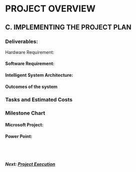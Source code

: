 # PROJECT OVERVIEW

## C. IMPLEMENTING THE PROJECT PLAN
### Deliverables:
Hardware Requirement:

#### Software Requirement:

#### Intelligent System Architecture:


#### Outcomes of the system


### Tasks and Estimated Costs

### Milestone Chart
#### Microsoft Project:

#### Power Point:

<br><br>
##### Next: [Project Execution](D-PROJECT_EXECUTION.md)